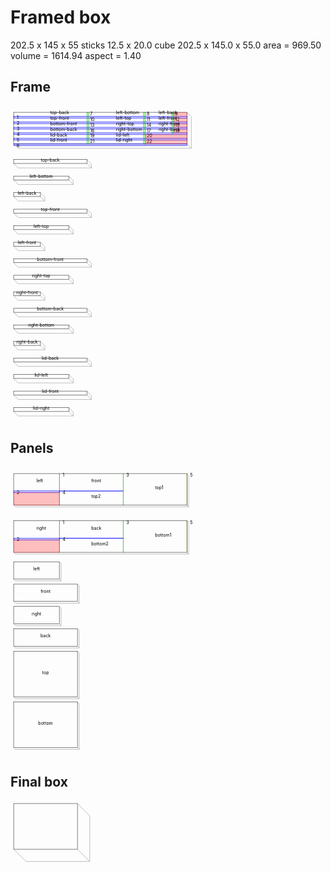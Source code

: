 # Framed box

202.5 x 145 x 55
sticks 12.5 x 20.0
cube 202.5 x 145.0 x 55.0 area = 969.50 volume = 1614.94 aspect = 1.40
## Frame

<svg width="1000" viewBox="0 0 1000 1004.142135623731" xmlns="http://www.w3.org/2000/svg">
<rect x="10" y="20" width="550" height="100" style="fill: none; stroke: black; stroke-width: 1;" />
<polyline fill="none" stroke-width="1" stroke-dasharray="" stroke="gray" points="10,120 24.14213562373095,134.14213562373095 574.142135623731,134.14213562373095 574.142135623731,134.14213562373095 560,120" />
<polyline fill="none" stroke-width="1" stroke-dasharray="" stroke="gray" points="560,20 574.142135623731,34.14213562373095 574.142135623731,134.14213562373095" />
<rect x="10" y="32.5" width="551" height="6.0" style="fill: rgba(0,0,255,0.25); stroke: blue; stroke-width: 1;" />
<text style="" text-anchor="left" x="20" y="42.5" fill="black">1</text>
<rect x="10" y="50.0" width="551" height="6.0" style="fill: rgba(0,0,255,0.25); stroke: blue; stroke-width: 1;" />
<text style="" text-anchor="left" x="20" y="60.0" fill="black">2</text>
<rect x="10" y="67.5" width="551" height="6.0" style="fill: rgba(0,0,255,0.25); stroke: blue; stroke-width: 1;" />
<text style="" text-anchor="left" x="20" y="77.5" fill="black">3</text>
<rect x="10" y="85.0" width="551" height="6.0" style="fill: rgba(0,0,255,0.25); stroke: blue; stroke-width: 1;" />
<text style="" text-anchor="left" x="20" y="95.0" fill="black">4</text>
<rect x="10" y="102.5" width="551" height="6.0" style="fill: rgba(0,0,255,0.25); stroke: blue; stroke-width: 1;" />
<text style="" text-anchor="left" x="20" y="112.5" fill="black">5</text>
<rect x="10" y="120.0" width="551" height="6.0" style="fill: rgba(0,0,255,0.25); stroke: blue; stroke-width: 1;" />
<text style="" text-anchor="left" x="20" y="130.0" fill="black">6</text>
<rect x="10" y="125.0" width="551" height="-4.0" style="fill: rgba(255,0,0,0.25); stroke: rgba(255,0,0,0.25); stroke-width: 1;" />
<rect x="242.5" y="20" width="6.0" height="13.5" style="fill: rgba(0,255,0,0.25); stroke: green; stroke-width: 1;" />
<text style="" text-anchor="left" x="252.5" y="30" fill="black">7</text>
<rect x="422.5" y="20" width="6.0" height="13.5" style="fill: rgba(0,255,0,0.25); stroke: green; stroke-width: 1;" />
<text style="" text-anchor="left" x="432.5" y="30" fill="black">8</text>
<rect x="512.5" y="20" width="6.0" height="13.5" style="fill: rgba(0,255,0,0.25); stroke: green; stroke-width: 1;" />
<text style="" text-anchor="left" x="522.5" y="30" fill="black">9</text>
<rect x="517.5" y="20" width="43.5" height="13.5" style="fill: rgba(255,0,0,0.25); stroke: rgba(255,0,0,0.25); stroke-width: 1;" />
<rect x="242.5" y="37.5" width="6.0" height="13.5" style="fill: rgba(0,255,0,0.25); stroke: green; stroke-width: 1;" />
<text style="" text-anchor="left" x="252.5" y="47.5" fill="black">10</text>
<rect x="422.5" y="37.5" width="6.0" height="13.5" style="fill: rgba(0,255,0,0.25); stroke: green; stroke-width: 1;" />
<text style="" text-anchor="left" x="432.5" y="47.5" fill="black">11</text>
<rect x="512.5" y="37.5" width="6.0" height="13.5" style="fill: rgba(0,255,0,0.25); stroke: green; stroke-width: 1;" />
<text style="" text-anchor="left" x="522.5" y="47.5" fill="black">12</text>
<rect x="517.5" y="37.5" width="43.5" height="13.5" style="fill: rgba(255,0,0,0.25); stroke: rgba(255,0,0,0.25); stroke-width: 1;" />
<rect x="242.5" y="55.0" width="6.0" height="13.5" style="fill: rgba(0,255,0,0.25); stroke: green; stroke-width: 1;" />
<text style="" text-anchor="left" x="252.5" y="65.0" fill="black">13</text>
<rect x="422.5" y="55.0" width="6.0" height="13.5" style="fill: rgba(0,255,0,0.25); stroke: green; stroke-width: 1;" />
<text style="" text-anchor="left" x="432.5" y="65.0" fill="black">14</text>
<rect x="512.5" y="55.0" width="6.0" height="13.5" style="fill: rgba(0,255,0,0.25); stroke: green; stroke-width: 1;" />
<text style="" text-anchor="left" x="522.5" y="65.0" fill="black">15</text>
<rect x="517.5" y="55.0" width="43.5" height="13.5" style="fill: rgba(255,0,0,0.25); stroke: rgba(255,0,0,0.25); stroke-width: 1;" />
<rect x="242.5" y="72.5" width="6.0" height="13.5" style="fill: rgba(0,255,0,0.25); stroke: green; stroke-width: 1;" />
<text style="" text-anchor="left" x="252.5" y="82.5" fill="black">16</text>
<rect x="422.5" y="72.5" width="6.0" height="13.5" style="fill: rgba(0,255,0,0.25); stroke: green; stroke-width: 1;" />
<text style="" text-anchor="left" x="432.5" y="82.5" fill="black">17</text>
<rect x="512.5" y="72.5" width="6.0" height="13.5" style="fill: rgba(0,255,0,0.25); stroke: green; stroke-width: 1;" />
<text style="" text-anchor="left" x="522.5" y="82.5" fill="black">18</text>
<rect x="517.5" y="72.5" width="43.5" height="13.5" style="fill: rgba(255,0,0,0.25); stroke: rgba(255,0,0,0.25); stroke-width: 1;" />
<rect x="242.5" y="90.0" width="6.0" height="13.5" style="fill: rgba(0,255,0,0.25); stroke: green; stroke-width: 1;" />
<text style="" text-anchor="left" x="252.5" y="100.0" fill="black">19</text>
<rect x="422.5" y="90.0" width="6.0" height="13.5" style="fill: rgba(0,255,0,0.25); stroke: green; stroke-width: 1;" />
<text style="" text-anchor="left" x="432.5" y="100.0" fill="black">20</text>
<rect x="427.5" y="90.0" width="133.5" height="13.5" style="fill: rgba(255,0,0,0.25); stroke: rgba(255,0,0,0.25); stroke-width: 1;" />
<rect x="242.5" y="107.5" width="6.0" height="13.5" style="fill: rgba(0,255,0,0.25); stroke: green; stroke-width: 1;" />
<text style="" text-anchor="left" x="252.5" y="117.5" fill="black">21</text>
<rect x="422.5" y="107.5" width="6.0" height="13.5" style="fill: rgba(0,255,0,0.25); stroke: green; stroke-width: 1;" />
<text style="" text-anchor="left" x="432.5" y="117.5" fill="black">22</text>
<rect x="427.5" y="107.5" width="133.5" height="13.5" style="fill: rgba(255,0,0,0.25); stroke: rgba(255,0,0,0.25); stroke-width: 1;" />
<text style="" text-anchor="start" x="126.25" y="26.25" fill="black">top-back</text>
<text style="" text-anchor="start" x="335.0" y="26.25" fill="black">left-bottom</text>
<text style="" text-anchor="start" x="470.0" y="26.25" fill="black">left-back</text>
<text style="" text-anchor="start" x="126.25" y="43.75" fill="black">top-front</text>
<text style="" text-anchor="start" x="335.0" y="43.75" fill="black">left-top</text>
<text style="" text-anchor="start" x="470.0" y="43.75" fill="black">left-front</text>
<text style="" text-anchor="start" x="126.25" y="61.25" fill="black">bottom-front</text>
<text style="" text-anchor="start" x="335.0" y="61.25" fill="black">right-top</text>
<text style="" text-anchor="start" x="470.0" y="61.25" fill="black">right-front</text>
<text style="" text-anchor="start" x="126.25" y="78.75" fill="black">bottom-back</text>
<text style="" text-anchor="start" x="335.0" y="78.75" fill="black">right-bottom</text>
<text style="" text-anchor="start" x="470.0" y="78.75" fill="black">right-back</text>
<text style="" text-anchor="start" x="126.25" y="96.25" fill="black">lid-back</text>
<text style="" text-anchor="start" x="335.0" y="96.25" fill="black">lid-left</text>
<text style="" text-anchor="start" x="126.25" y="113.75" fill="black">lid-front</text>
<text style="" text-anchor="start" x="335.0" y="113.75" fill="black">lid-right</text>
<rect x="10" y="170" width="232.5" height="12.5" style="fill: none; stroke: black; stroke-width: 1;" />
<polyline fill="none" stroke-width="1" stroke-dasharray="" stroke="gray" points="10,182.5 24.14213562373095,196.64213562373095 256.64213562373095,196.64213562373095 256.64213562373095,196.64213562373095 242.5,182.5" />
<polyline fill="none" stroke-width="1" stroke-dasharray="" stroke="gray" points="242.5,170 256.64213562373095,184.14213562373095 256.64213562373095,196.64213562373095" />
<text style="" text-anchor="middle" x="126.25" y="176.25" fill="black">top-back</text>
<rect x="10" y="222.5" width="175" height="12.5" style="fill: none; stroke: black; stroke-width: 1;" />
<polyline fill="none" stroke-width="1" stroke-dasharray="" stroke="gray" points="10,235.0 24.14213562373095,249.14213562373095 199.14213562373095,249.14213562373095 199.14213562373095,249.14213562373095 185,235.0" />
<polyline fill="none" stroke-width="1" stroke-dasharray="" stroke="gray" points="185,222.5 199.14213562373095,236.64213562373095 199.14213562373095,249.14213562373095" />
<text style="" text-anchor="middle" x="97.5" y="228.75" fill="black">left-bottom</text>
<rect x="10" y="275.0" width="85" height="12.5" style="fill: none; stroke: black; stroke-width: 1;" />
<polyline fill="none" stroke-width="1" stroke-dasharray="" stroke="gray" points="10,287.5 24.14213562373095,301.64213562373095 109.14213562373095,301.64213562373095 109.14213562373095,301.64213562373095 95,287.5" />
<polyline fill="none" stroke-width="1" stroke-dasharray="" stroke="gray" points="95,275.0 109.14213562373095,289.14213562373095 109.14213562373095,301.64213562373095" />
<text style="" text-anchor="middle" x="52.5" y="281.25" fill="black">left-back</text>
<rect x="10" y="327.5" width="232.5" height="12.5" style="fill: none; stroke: black; stroke-width: 1;" />
<polyline fill="none" stroke-width="1" stroke-dasharray="" stroke="gray" points="10,340.0 24.14213562373095,354.14213562373095 256.64213562373095,354.14213562373095 256.64213562373095,354.14213562373095 242.5,340.0" />
<polyline fill="none" stroke-width="1" stroke-dasharray="" stroke="gray" points="242.5,327.5 256.64213562373095,341.64213562373095 256.64213562373095,354.14213562373095" />
<text style="" text-anchor="middle" x="126.25" y="333.75" fill="black">top-front</text>
<rect x="10" y="380.0" width="175" height="12.5" style="fill: none; stroke: black; stroke-width: 1;" />
<polyline fill="none" stroke-width="1" stroke-dasharray="" stroke="gray" points="10,392.5 24.14213562373095,406.64213562373095 199.14213562373095,406.64213562373095 199.14213562373095,406.64213562373095 185,392.5" />
<polyline fill="none" stroke-width="1" stroke-dasharray="" stroke="gray" points="185,380.0 199.14213562373095,394.14213562373095 199.14213562373095,406.64213562373095" />
<text style="" text-anchor="middle" x="97.5" y="386.25" fill="black">left-top</text>
<rect x="10" y="432.5" width="85" height="12.5" style="fill: none; stroke: black; stroke-width: 1;" />
<polyline fill="none" stroke-width="1" stroke-dasharray="" stroke="gray" points="10,445.0 24.14213562373095,459.14213562373095 109.14213562373095,459.14213562373095 109.14213562373095,459.14213562373095 95,445.0" />
<polyline fill="none" stroke-width="1" stroke-dasharray="" stroke="gray" points="95,432.5 109.14213562373095,446.64213562373095 109.14213562373095,459.14213562373095" />
<text style="" text-anchor="middle" x="52.5" y="438.75" fill="black">left-front</text>
<rect x="10" y="485.0" width="232.5" height="12.5" style="fill: none; stroke: black; stroke-width: 1;" />
<polyline fill="none" stroke-width="1" stroke-dasharray="" stroke="gray" points="10,497.5 24.14213562373095,511.64213562373095 256.64213562373095,511.64213562373095 256.64213562373095,511.64213562373095 242.5,497.5" />
<polyline fill="none" stroke-width="1" stroke-dasharray="" stroke="gray" points="242.5,485.0 256.64213562373095,499.14213562373095 256.64213562373095,511.64213562373095" />
<text style="" text-anchor="middle" x="126.25" y="491.25" fill="black">bottom-front</text>
<rect x="10" y="537.5" width="175" height="12.5" style="fill: none; stroke: black; stroke-width: 1;" />
<polyline fill="none" stroke-width="1" stroke-dasharray="" stroke="gray" points="10,550.0 24.14213562373095,564.142135623731 199.14213562373095,564.142135623731 199.14213562373095,564.142135623731 185,550.0" />
<polyline fill="none" stroke-width="1" stroke-dasharray="" stroke="gray" points="185,537.5 199.14213562373095,551.642135623731 199.14213562373095,564.142135623731" />
<text style="" text-anchor="middle" x="97.5" y="543.75" fill="black">right-top</text>
<rect x="10" y="590.0" width="85" height="12.5" style="fill: none; stroke: black; stroke-width: 1;" />
<polyline fill="none" stroke-width="1" stroke-dasharray="" stroke="gray" points="10,602.5 24.14213562373095,616.642135623731 109.14213562373095,616.642135623731 109.14213562373095,616.642135623731 95,602.5" />
<polyline fill="none" stroke-width="1" stroke-dasharray="" stroke="gray" points="95,590.0 109.14213562373095,604.142135623731 109.14213562373095,616.642135623731" />
<text style="" text-anchor="middle" x="52.5" y="596.25" fill="black">right-front</text>
<rect x="10" y="642.5" width="232.5" height="12.5" style="fill: none; stroke: black; stroke-width: 1;" />
<polyline fill="none" stroke-width="1" stroke-dasharray="" stroke="gray" points="10,655.0 24.14213562373095,669.142135623731 256.64213562373095,669.142135623731 256.64213562373095,669.142135623731 242.5,655.0" />
<polyline fill="none" stroke-width="1" stroke-dasharray="" stroke="gray" points="242.5,642.5 256.64213562373095,656.642135623731 256.64213562373095,669.142135623731" />
<text style="" text-anchor="middle" x="126.25" y="648.75" fill="black">bottom-back</text>
<rect x="10" y="695.0" width="175" height="12.5" style="fill: none; stroke: black; stroke-width: 1;" />
<polyline fill="none" stroke-width="1" stroke-dasharray="" stroke="gray" points="10,707.5 24.14213562373095,721.642135623731 199.14213562373095,721.642135623731 199.14213562373095,721.642135623731 185,707.5" />
<polyline fill="none" stroke-width="1" stroke-dasharray="" stroke="gray" points="185,695.0 199.14213562373095,709.142135623731 199.14213562373095,721.642135623731" />
<text style="" text-anchor="middle" x="97.5" y="701.25" fill="black">right-bottom</text>
<rect x="10" y="747.5" width="85" height="12.5" style="fill: none; stroke: black; stroke-width: 1;" />
<polyline fill="none" stroke-width="1" stroke-dasharray="" stroke="gray" points="10,760.0 24.14213562373095,774.142135623731 109.14213562373095,774.142135623731 109.14213562373095,774.142135623731 95,760.0" />
<polyline fill="none" stroke-width="1" stroke-dasharray="" stroke="gray" points="95,747.5 109.14213562373095,761.642135623731 109.14213562373095,774.142135623731" />
<text style="" text-anchor="middle" x="52.5" y="753.75" fill="black">right-back</text>
<rect x="10" y="800.0" width="232.5" height="12.5" style="fill: none; stroke: black; stroke-width: 1;" />
<polyline fill="none" stroke-width="1" stroke-dasharray="" stroke="gray" points="10,812.5 24.14213562373095,826.642135623731 256.64213562373095,826.642135623731 256.64213562373095,826.642135623731 242.5,812.5" />
<polyline fill="none" stroke-width="1" stroke-dasharray="" stroke="gray" points="242.5,800.0 256.64213562373095,814.142135623731 256.64213562373095,826.642135623731" />
<text style="" text-anchor="middle" x="126.25" y="806.25" fill="black">lid-back</text>
<rect x="10" y="852.5" width="175" height="12.5" style="fill: none; stroke: black; stroke-width: 1;" />
<polyline fill="none" stroke-width="1" stroke-dasharray="" stroke="gray" points="10,865.0 24.14213562373095,879.142135623731 199.14213562373095,879.142135623731 199.14213562373095,879.142135623731 185,865.0" />
<polyline fill="none" stroke-width="1" stroke-dasharray="" stroke="gray" points="185,852.5 199.14213562373095,866.642135623731 199.14213562373095,879.142135623731" />
<text style="" text-anchor="middle" x="97.5" y="858.75" fill="black">lid-left</text>
<rect x="10" y="905.0" width="232.5" height="12.5" style="fill: none; stroke: black; stroke-width: 1;" />
<polyline fill="none" stroke-width="1" stroke-dasharray="" stroke="gray" points="10,917.5 24.14213562373095,931.642135623731 256.64213562373095,931.642135623731 256.64213562373095,931.642135623731 242.5,917.5" />
<polyline fill="none" stroke-width="1" stroke-dasharray="" stroke="gray" points="242.5,905.0 256.64213562373095,919.142135623731 256.64213562373095,931.642135623731" />
<text style="" text-anchor="middle" x="126.25" y="911.25" fill="black">lid-front</text>
<rect x="10" y="957.5" width="175" height="12.5" style="fill: none; stroke: black; stroke-width: 1;" />
<polyline fill="none" stroke-width="1" stroke-dasharray="" stroke="gray" points="10,970.0 24.14213562373095,984.142135623731 199.14213562373095,984.142135623731 199.14213562373095,984.142135623731 185,970.0" />
<polyline fill="none" stroke-width="1" stroke-dasharray="" stroke="gray" points="185,957.5 199.14213562373095,971.642135623731 199.14213562373095,984.142135623731" />
<text style="" text-anchor="middle" x="97.5" y="963.75" fill="black">lid-right</text>
</svg>


## Panels

<svg width="1000" viewBox="0 0 1000 915.6568542494924" xmlns="http://www.w3.org/2000/svg">
<rect x="10" y="20" width="550" height="100" style="fill: none; stroke: black; stroke-width: 1;" />
<polyline fill="none" stroke-width="1" stroke-dasharray="" stroke="gray" points="10,120 15.65685424949238,125.65685424949238 565.6568542494924,125.65685424949238 565.6568542494924,125.65685424949238 560,120" />
<polyline fill="none" stroke-width="1" stroke-dasharray="" stroke="gray" points="560,20 565.6568542494924,25.65685424949238 565.6568542494924,125.65685424949238" />
<rect x="155" y="20" width="1" height="101" style="fill: rgba(0,255,0,0.25); stroke: green; stroke-width: 1;" />
<text style="" text-anchor="left" x="165" y="30" fill="black">1</text>
<rect x="10" y="75" width="146" height="6" style="fill: rgba(0,0,255,0.25); stroke: blue; stroke-width: 1;" />
<text style="" text-anchor="left" x="20" y="85" fill="black">2</text>
<rect x="10" y="80" width="146" height="41" style="fill: rgba(255,0,0,0.25); stroke: rgba(255,0,0,0.25); stroke-width: 1;" />
<rect x="357.5" y="20" width="1.0" height="101" style="fill: rgba(0,255,0,0.25); stroke: green; stroke-width: 1;" />
<text style="" text-anchor="left" x="367.5" y="30" fill="black">3</text>
<rect x="155" y="75" width="203.5" height="1" style="fill: rgba(0,0,255,0.25); stroke: blue; stroke-width: 1;" />
<text style="" text-anchor="left" x="165" y="85" fill="black">4</text>
<rect x="560.0" y="20" width="1.0" height="101" style="fill: rgba(0,255,0,0.25); stroke: green; stroke-width: 1;" />
<text style="" text-anchor="left" x="570.0" y="30" fill="black">5</text>
<rect x="560.0" y="20" width="1.0" height="101" style="fill: rgba(255,0,0,0.25); stroke: rgba(255,0,0,0.25); stroke-width: 1;" />
<text style="" text-anchor="start" x="82.5" y="47.5" fill="black">left</text>
<text style="" text-anchor="start" x="256.25" y="47.5" fill="black">front</text>
<text style="" text-anchor="start" x="256.25" y="97.5" fill="black">top2</text>
<text style="" text-anchor="start" x="458.75" y="70.0" fill="black">top1</text>
<rect x="10" y="170" width="550" height="100" style="fill: none; stroke: black; stroke-width: 1;" />
<polyline fill="none" stroke-width="1" stroke-dasharray="" stroke="gray" points="10,270 15.65685424949238,275.65685424949237 565.6568542494924,275.65685424949237 565.6568542494924,275.65685424949237 560,270" />
<polyline fill="none" stroke-width="1" stroke-dasharray="" stroke="gray" points="560,170 565.6568542494924,175.65685424949237 565.6568542494924,275.65685424949237" />
<rect x="155" y="170" width="1" height="101" style="fill: rgba(0,255,0,0.25); stroke: green; stroke-width: 1;" />
<text style="" text-anchor="left" x="165" y="180" fill="black">1</text>
<rect x="10" y="225" width="146" height="6" style="fill: rgba(0,0,255,0.25); stroke: blue; stroke-width: 1;" />
<text style="" text-anchor="left" x="20" y="235" fill="black">2</text>
<rect x="10" y="230" width="146" height="41" style="fill: rgba(255,0,0,0.25); stroke: rgba(255,0,0,0.25); stroke-width: 1;" />
<rect x="357.5" y="170" width="1.0" height="101" style="fill: rgba(0,255,0,0.25); stroke: green; stroke-width: 1;" />
<text style="" text-anchor="left" x="367.5" y="180" fill="black">3</text>
<rect x="155" y="225" width="203.5" height="1" style="fill: rgba(0,0,255,0.25); stroke: blue; stroke-width: 1;" />
<text style="" text-anchor="left" x="165" y="235" fill="black">4</text>
<rect x="560.0" y="170" width="1.0" height="101" style="fill: rgba(0,255,0,0.25); stroke: green; stroke-width: 1;" />
<text style="" text-anchor="left" x="570.0" y="180" fill="black">5</text>
<rect x="560.0" y="170" width="1.0" height="101" style="fill: rgba(255,0,0,0.25); stroke: rgba(255,0,0,0.25); stroke-width: 1;" />
<text style="" text-anchor="start" x="82.5" y="197.5" fill="black">right</text>
<text style="" text-anchor="start" x="256.25" y="197.5" fill="black">back</text>
<text style="" text-anchor="start" x="256.25" y="247.5" fill="black">bottom2</text>
<text style="" text-anchor="start" x="458.75" y="220.0" fill="black">bottom1</text>
<rect x="10" y="300" width="145" height="55" style="fill: none; stroke: black; stroke-width: 1;" />
<polyline fill="none" stroke-width="1" stroke-dasharray="" stroke="gray" points="10,355 15.65685424949238,360.65685424949237 160.65685424949237,360.65685424949237 160.65685424949237,360.65685424949237 155,355" />
<polyline fill="none" stroke-width="1" stroke-dasharray="" stroke="gray" points="155,300 160.65685424949237,305.65685424949237 160.65685424949237,360.65685424949237" />
<text style="" text-anchor="middle" x="82.5" y="327.5" fill="black">left</text>
<rect x="10" y="371" width="202.5" height="55" style="fill: none; stroke: black; stroke-width: 1;" />
<polyline fill="none" stroke-width="1" stroke-dasharray="" stroke="gray" points="10,426 15.65685424949238,431.65685424949237 218.15685424949237,431.65685424949237 218.15685424949237,431.65685424949237 212.5,426" />
<polyline fill="none" stroke-width="1" stroke-dasharray="" stroke="gray" points="212.5,371 218.15685424949237,376.65685424949237 218.15685424949237,431.65685424949237" />
<text style="" text-anchor="middle" x="111.25" y="398.5" fill="black">front</text>
<rect x="10" y="442" width="145" height="55" style="fill: none; stroke: black; stroke-width: 1;" />
<polyline fill="none" stroke-width="1" stroke-dasharray="" stroke="gray" points="10,497 15.65685424949238,502.65685424949237 160.65685424949237,502.65685424949237 160.65685424949237,502.65685424949237 155,497" />
<polyline fill="none" stroke-width="1" stroke-dasharray="" stroke="gray" points="155,442 160.65685424949237,447.65685424949237 160.65685424949237,502.65685424949237" />
<text style="" text-anchor="middle" x="82.5" y="469.5" fill="black">right</text>
<rect x="10" y="513" width="202.5" height="55" style="fill: none; stroke: black; stroke-width: 1;" />
<polyline fill="none" stroke-width="1" stroke-dasharray="" stroke="gray" points="10,568 15.65685424949238,573.6568542494924 218.15685424949237,573.6568542494924 218.15685424949237,573.6568542494924 212.5,568" />
<polyline fill="none" stroke-width="1" stroke-dasharray="" stroke="gray" points="212.5,513 218.15685424949237,518.6568542494924 218.15685424949237,573.6568542494924" />
<text style="" text-anchor="middle" x="111.25" y="540.5" fill="black">back</text>
<rect x="10" y="584" width="202.5" height="145" style="fill: none; stroke: black; stroke-width: 1;" />
<polyline fill="none" stroke-width="1" stroke-dasharray="" stroke="gray" points="10,729 15.65685424949238,734.6568542494924 218.15685424949237,734.6568542494924 218.15685424949237,734.6568542494924 212.5,729" />
<polyline fill="none" stroke-width="1" stroke-dasharray="" stroke="gray" points="212.5,584 218.15685424949237,589.6568542494924 218.15685424949237,734.6568542494924" />
<text style="" text-anchor="middle" x="111.25" y="656.5" fill="black">top</text>
<rect x="10" y="745" width="202.5" height="145" style="fill: none; stroke: black; stroke-width: 1;" />
<polyline fill="none" stroke-width="1" stroke-dasharray="" stroke="gray" points="10,890 15.65685424949238,895.6568542494924 218.15685424949237,895.6568542494924 218.15685424949237,895.6568542494924 212.5,890" />
<polyline fill="none" stroke-width="1" stroke-dasharray="" stroke="gray" points="212.5,745 218.15685424949237,750.6568542494924 218.15685424949237,895.6568542494924" />
<text style="" text-anchor="middle" x="111.25" y="817.5" fill="black">bottom</text>
</svg>


## Final box

<svg width="1000" viewBox="0 0 1000 203.89087296526012" xmlns="http://www.w3.org/2000/svg">
<rect x="10" y="10" width="202.5" height="145" style="fill: none; stroke: black; stroke-width: 1;" />
<polyline fill="none" stroke-width="1" stroke-dasharray="" stroke="gray" points="10,155 48.89087296526011,193.89087296526012 251.39087296526012,193.89087296526012 251.39087296526012,193.89087296526012 212.5,155" />
<polyline fill="none" stroke-width="1" stroke-dasharray="" stroke="gray" points="212.5,10 251.39087296526012,48.89087296526011 251.39087296526012,193.89087296526012" />
</svg>


